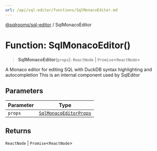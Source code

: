 ```yaml
---
url: /api/sql-editor/functions/SqlMonacoEditor.md
---
```

[@sqlrooms/sql-editor](../index.md) / SqlMonacoEditor

# Function: SqlMonacoEditor()

> **SqlMonacoEditor**(`props`): `ReactNode` | `Promise`<`ReactNode`>

A Monaco editor for editing SQL with DuckDB syntax highlighting and autocompletion
This is an internal component used by SqlEditor

## Parameters

| Parameter | Type |
| ------ | ------ |
| `props` | [`SqlMonacoEditorProps`](../interfaces/SqlMonacoEditorProps.md) |

## Returns

`ReactNode` | `Promise`<`ReactNode`>
